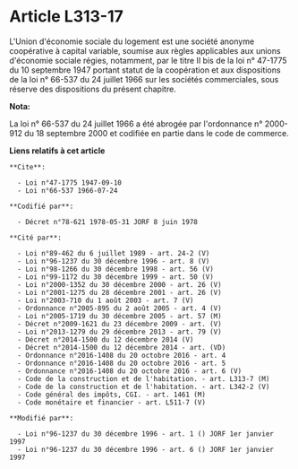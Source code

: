 # Article L313-17

L'Union d'économie sociale du logement est une société anonyme coopérative à capital variable, soumise aux règles applicables
aux unions d'économie sociale régies, notamment, par le titre II bis de la loi n° 47-1775 du 10 septembre 1947 portant statut
de la coopération et aux dispositions de la loi n° 66-537 du 24 juillet 1966 sur les sociétés commerciales, sous réserve des
dispositions du présent chapitre.

**Nota:**

La loi n° 66-537 du 24 juillet 1966 a été abrogée par l'ordonnance n° 2000-912 du 18 septembre 2000 et codifiée en partie
dans le code de commerce.

**Liens relatifs à cet article**

	**Cite**:

	  - Loi n°47-1775 1947-09-10
	  - Loi n°66-537 1966-07-24

	**Codifié par**:

	  - Décret n°78-621 1978-05-31 JORF 8 juin 1978

	**Cité par**:

	  - Loi n°89-462 du 6 juillet 1989 - art. 24-2 (V)
	  - Loi n°96-1237 du 30 décembre 1996 - art. 8 (V)
	  - Loi n°98-1266 du 30 décembre 1998 - art. 56 (V)
	  - Loi n°99-1172 du 30 décembre 1999 - art. 50 (V)
	  - Loi n°2000-1352 du 30 décembre 2000 - art. 26 (V)
	  - Loi n°2001-1275 du 28 décembre 2001 - art. 26 (V)
	  - Loi n°2003-710 du 1 août 2003 - art. 7 (V)
	  - Ordonnance n°2005-895 du 2 août 2005 - art. 4 (V)
	  - Loi n°2005-1719 du 30 décembre 2005 - art. 57 (M)
	  - Décret n°2009-1621 du 23 décembre 2009 - art. (V)
	  - Loi n°2013-1279 du 29 décembre 2013 - art. 79 (V)
	  - Décret n°2014-1500 du 12 décembre 2014 (V)
	  - Décret n°2014-1500 du 12 décembre 2014 - art. (VD)
	  - Ordonnance n°2016-1408 du 20 octobre 2016 - art. 4
	  - Ordonnance n°2016-1408 du 20 octobre 2016 - art. 5
	  - Ordonnance n°2016-1408 du 20 octobre 2016 - art. 6 (V)
	  - Code de la construction et de l'habitation. - art. L313-7 (M)
	  - Code de la construction et de l'habitation. - art. L342-2 (V)
	  - Code général des impôts, CGI. - art. 1461 (M)
	  - Code monétaire et financier - art. L511-7 (V)

	**Modifié par**:

	  - Loi n°96-1237 du 30 décembre 1996 - art. 1 () JORF 1er janvier 1997
	  - Loi n°96-1237 du 30 décembre 1996 - art. 6 () JORF 1er janvier 1997
